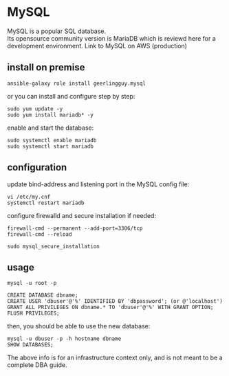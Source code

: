 # MySQL
MySQL is a popular SQL database. \
Its opensource community version is MariaDB which is reviewd here for a development environment.
Link to MySQL on AWS (production)
## install on premise
```
ansible-galaxy role install geerlingguy.mysql
```
or you can install and configure step by step:
```
sudo yum update -y
sudo yum install mariadb* -y
```
enable and start the database:
```
sudo systemctl enable mariadb
sudo systemctl start mariadb
```
## configuration

update bind-address and listening port in the MySQL config file:
```
vi /etc/my.cnf 
systemctl restart mariadb
```
configure firewalld and secure installation if needed:
```
firewall-cmd --permanent --add-port=3306/tcp
firewall-cmd --reload

sudo mysql_secure_installation
```
## usage
```
mysql -u root -p
```
```
CREATE DATABASE dbname;
CREATE USER 'dbuser'@'%' IDENTIFIED BY 'dbpassword'; (or @'localhost')
GRANT ALL PRIVILEGES ON dbname.* TO 'dbuser'@'%' WITH GRANT OPTION;
FLUSH PRIVILEGES;
```
then, you should be able to use the new database:
```
mysql -u dbuser -p -h hostname dbname
SHOW DATABASES;
```
The above info is for an infrastructure context only, and is not meant to be a complete DBA guide.
